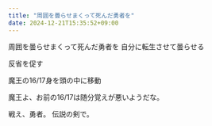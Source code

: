 ```yaml
---
title: "周囲を曇らせまくって死んだ勇者を"
date: 2024-12-21T15:35:52+09:00
---
```

周囲を曇らせまくって死んだ勇者を
自分に転生させて曇らせる

反省を促す

魔王の16/17身を頭の中に移動

魔王よ、お前の16/17は随分覚えが悪いようだな。

戦え、勇者。
伝説の剣で。
